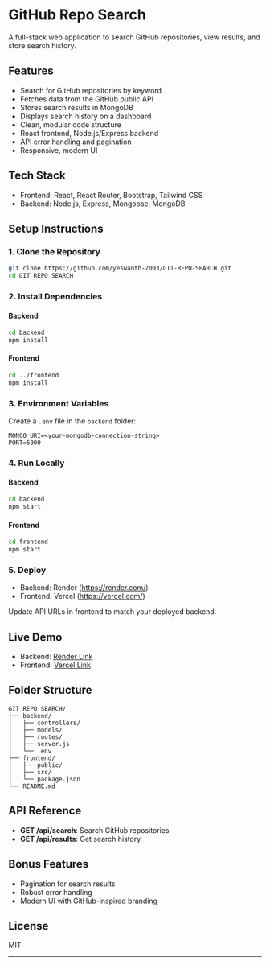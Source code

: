 # GitHub Repo Search

A full-stack web application to search GitHub repositories, view results, and store search history.

## Features
- Search for GitHub repositories by keyword
- Fetches data from the GitHub public API
- Stores search results in MongoDB
- Displays search history on a dashboard
- Clean, modular code structure
- React frontend, Node.js/Express backend
- API error handling and pagination
- Responsive, modern UI

## Tech Stack
- Frontend: React, React Router, Bootstrap, Tailwind CSS
- Backend: Node.js, Express, Mongoose, MongoDB

## Setup Instructions

### 1. Clone the Repository
```bash
git clone https://github.com/yeswanth-2003/GIT-REPO-SEARCH.git
cd GIT REPO SEARCH
```

### 2. Install Dependencies
#### Backend
```bash
cd backend
npm install
```
#### Frontend
```bash
cd ../frontend
npm install
```

### 3. Environment Variables
Create a `.env` file in the `backend` folder:
```
MONGO_URI=<your-mongodb-connection-string>
PORT=5000
```

### 4. Run Locally
#### Backend
```bash
cd backend
npm start
```
#### Frontend
```bash
cd frontend
npm start
```

### 5. Deploy
- Backend: Render (https://render.com/)
- Frontend: Vercel (https://vercel.com/)

Update API URLs in frontend to match your deployed backend.

## Live Demo
- Backend: [Render Link](https://git-repo-search-1.onrender.com)
- Frontend: [Vercel Link](https://git-repo-search-five.vercel.app/)

## Folder Structure
```
GIT REPO SEARCH/
├── backend/
│   ├── controllers/
│   ├── models/
│   ├── routes/
│   ├── server.js
│   └── .env
├── frontend/
│   ├── public/
│   ├── src/
│   └── package.json
└── README.md
```

## API Reference
- **GET /api/search**: Search GitHub repositories
- **GET /api/results**: Get search history

## Bonus Features
- Pagination for search results
- Robust error handling
- Modern UI with GitHub-inspired branding

## License
MIT

---




